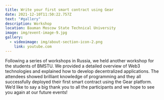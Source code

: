 ```yaml
---
title: Write your first smart contract using Gear
date: 2021-12-10T11:50:22.757Z
text: "#gallery"
description: Workshop
location: Bauman Moscow State Technical University
image: img/event-image-9.jpg
gallery:
  - videoimage: img/about-section-icon-2.png
    link: youtube.com
---
```

Following a series of workshops in Russia, we held another workshop for the students of BMSTU. We provided a detailed overview of Web3 technologies and explained how to develop decentralized applications. The attendees showed brilliant knowledge of programming and they all successfully deployed their first smart contract using the Gear platform. We’d like to say a big thank you to all the participants and we hope to see you again at our future events!